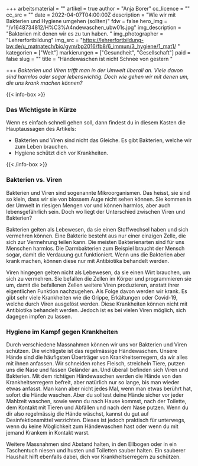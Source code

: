 +++
arbeitsmaterial = ""
artikel = true
author = "Anja Borer"
cc_licence = ""
cc_src = ""
date = 2022-04-07T04:00:00Z
description = "Wie wir mit Bakterien und Hygiene umgehen (sollten)"
fdw = false
hero_img = "/v1648734812/H%C3%A4ndewaschen_ubw01s.jpg"
img_description = "Bakterien mit denen wir es zu tun haben. "
img_photographer = "Lehrerfortbildung"
img_src = "https://lehrerfortbildung-bw.de/u_matnatech/bio/gym/bp2016/fb8/6_immun/3_hygiene/1_mat1/ "
kategorien = ["Welt"]
markierungen = ["Gesundheit", "Gesellschaft"]
paid = false
slug = ""
title = "Händewaschen ist nicht Schnee von gestern "

+++
_Bakterien und Viren trifft man in der Umwelt überall an. Viele davon sind harmlos oder sogar lebenswichtig. Doch wie gehen wir mit denen um, die uns krank machen können?_

{{< info-box >}} <h3>Das Wichtigste in Kürze</h3>

<p>Wenn es einfach schnell gehen soll, dann findest du in diesem Kasten die Hauptaussagen des Artikels:</p>

<ul>

<li>Bakterien und Viren sind nicht das Gleiche. Es gibt Bakterien, welche wir zum Leben brauchen.</li>

<li>Hygiene schützt dich vor Krankheiten.</li>

</ul> {{< /info-box >}}

### Bakterien vs. Viren

Bakterien und Viren sind sogenannte Mikroorganismen. Das heisst, sie sind so klein, dass wir sie von blossem Auge nicht sehen können. Sie kommen in der Umwelt in riesigen Mengen vor und können harmlos, aber auch lebensgefährlich sein. Doch wo liegt der Unterschied zwischen Viren und Bakterien?

Bakterien gelten als Lebewesen, da sie einen Stoffwechsel haben und sich vermehren können. Eine Bakterie besteht aus nur einer einzigen Zelle, die sich zur Vermehrung teilen kann. Die meisten Bakterienarten sind für uns Menschen harmlos. Die Darmbakterien zum Beispiel braucht der Mensch sogar, damit die Verdauung gut funktioniert. Wenn uns die Bakterien aber krank machen, können diese nur mit Antibiotika behandelt werden.

Viren hingegen gelten nicht als Lebewesen, da sie einen Wirt brauchen, um sich zu vermehren. Sie befallen die Zellen im Körper und programmieren sie um, damit die befallenen Zellen weitere Viren produzieren, anstatt ihrer eigentlichen Funktion nachzugehen. Als Folge davon werden wir krank. Es gibt sehr viele Krankheiten wie die Grippe, Erkältungen oder Covid-19, welche durch Viren ausgelöst werden. Diese Krankheiten können nicht mit Antibiotika behandelt werden. Jedoch ist es bei vielen Viren möglich, sich dagegen impfen zu lassen.

### Hygiene im Kampf gegen Krankheiten

Durch verschiedene Massnahmen können wir uns vor Bakterien und Viren schützen. Die wichtigste ist das regelmässige Händewaschen. Unsere Hände sind die häufigsten Überträger von Krankheitserregern, da wir alles mit ihnen anfassen. Wir schneiden rohes Fleisch, streicheln Tiere, putzen uns die Nase und fassen Geländer an. Und überall befinden sich Viren und Bakterien. Mit dem richtigen Händewaschen werden die Hände von den Krankheitserregern befreit, aber natürlich nur so lange, bis man wieder etwas anfasst. Man kann aber nicht jedes Mal, wenn man etwas berührt hat, sofort die Hände waschen. Aber du solltest deine Hände sicher vor jeder Mahlzeit waschen, sowie wenn du nach Hause kommst, nach der Toilette, dem Kontakt mit Tieren und Abfällen und nach dem Nase putzen. Wenn du dir also regelmässig die Hände wäschst, kannst du gut auf Desinfektionsmittel verzichten. Dieses ist jedoch praktisch für unterwegs, wenn du keine Möglichkeit zum Händewaschen hast oder wenn du mit jemand Krankem in Kontakt warst.

Weitere Massnahmen sind Abstand halten, in den Ellbogen oder in ein Taschentuch niesen und husten und Toiletten sauber halten. Ein sauberer Haushalt hilft ebenfalls dabei, dich vor Krankheitserregern zu schützen.